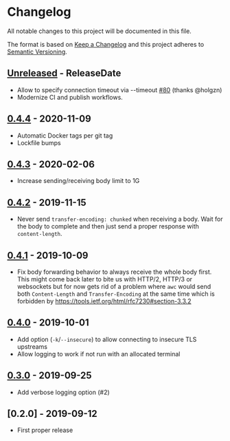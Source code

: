 # Changelog

All notable changes to this project will be documented in this file.

The format is based on [Keep a Changelog](http://keepachangelog.com/)
and this project adheres to [Semantic Versioning](http://semver.org/).

<!-- next-header -->

## [Unreleased] - ReleaseDate
- Allow to specify connection timeout via --timeout [#80](https://github.com/svenstaro/proxyboi/pull/80) (thanks @holgzn)
- Modernize CI and publish workflows.

## [0.4.4] - 2020-11-09
- Automatic Docker tags per git tag
- Lockfile bumps

## [0.4.3] - 2020-02-06
- Increase sending/receiving body limit to 1G

## [0.4.2] - 2019-11-15
- Never send `transfer-encoding: chunked` when receiving a body.
  Wait for the body to complete and then just send a proper response with `content-length`.

## [0.4.1] - 2019-10-09
- Fix body forwarding behavior to always receive the whole body first.
  This might come back later to bite us with HTTP/2, HTTP/3 or websockets but
  for now gets rid of a problem where `awc` would send both `Content-Length`
  and `Transfer-Encoding` at the same time which is forbidden by
  https://tools.ietf.org/html/rfc7230#section-3.3.2

## [0.4.0] - 2019-10-01
- Add option (`-k`/`--insecure`) to allow connecting to insecure TLS upstreams
- Allow logging to work if not run with an allocated terminal

## [0.3.0] - 2019-09-25
- Add verbose logging option (#2)

## [0.2.0] - 2019-09-12
- First proper release

<!-- next-url -->
[Unreleased]: https://github.com/svenstaro/proxyboi/compare/0.4.4...HEAD
[0.4.4]: https://github.com/svenstaro/proxyboi/compare/0.4.3...0.4.4
[0.4.3]: https://github.com/svenstaro/proxyboi/compare/0.4.2...0.4.3
[0.4.2]: https://github.com/svenstaro/proxyboi/compare/0.4.1...0.4.2
[0.4.1]: https://github.com/svenstaro/proxyboi/compare/0.4.0...0.4.1
[0.4.0]: https://github.com/svenstaro/proxyboi/compare/0.3.0...0.4.0
[0.3.0]: https://github.com/svenstaro/proxyboi/compare/0.2.0...0.3.0
